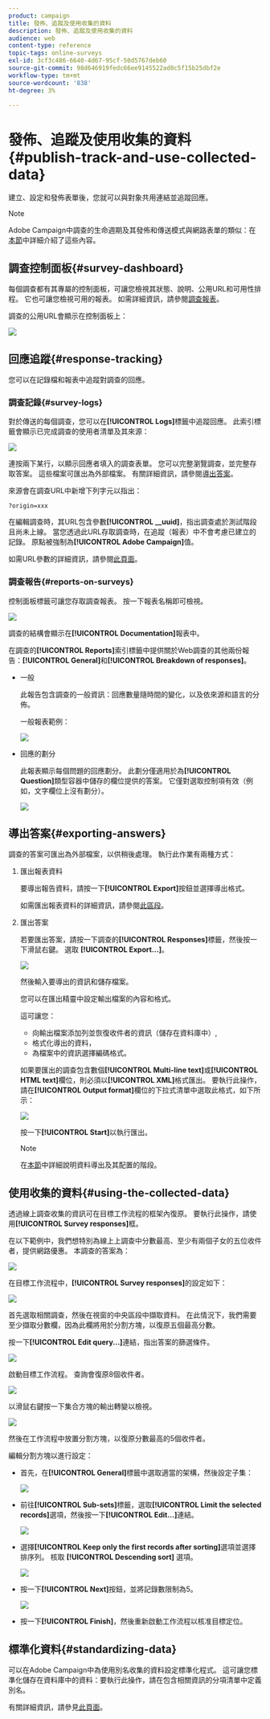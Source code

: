 ```yaml
---
product: campaign
title: 發佈、追蹤及使用收集的資料
description: 發佈、追蹤及使用收集的資料
audience: web
content-type: reference
topic-tags: online-surveys
exl-id: 3cf3c486-6640-4d67-95cf-50d5767deb60
source-git-commit: 98d646919fedc66ee9145522ad0c5f15b25dbf2e
workflow-type: tm+mt
source-wordcount: '838'
ht-degree: 3%

---
```


# 發佈、追蹤及使用收集的資料{#publish-track-and-use-collected-data}

建立、設定和發佈表單後，您就可以與對象共用連結並追蹤回應。

>[!NOTE]
>
>Adobe Campaign中調查的生命週期及其發佈和傳送模式與網路表單的類似：在[本節](../../web/using/about-web-forms.md)中詳細介紹了這些內容。

## 調查控制面板{#survey-dashboard}

每個調查都有其專屬的控制面板，可讓您檢視其狀態、說明、公用URL和可用性排程。 它也可讓您檢視可用的報表。 如需詳細資訊，請參閱[調查報表](#reports-on-surveys)。

調查的公用URL會顯示在控制面板上：

![](assets/survey_public_url.png)

## 回應追蹤{#response-tracking}

您可以在記錄檔和報表中追蹤對調查的回應。

### 調查記錄{#survey-logs}

對於傳送的每個調查，您可以在&#x200B;**[!UICONTROL Logs]**&#x200B;標籤中追蹤回應。 此索引標籤會顯示已完成調查的使用者清單及其來源：

![](assets/s_ncs_admin_survey_logs.png)

連按兩下某行，以顯示回應者填入的調查表單。 您可以完整瀏覽調查，並完整存取答案。 這些檔案可匯出為外部檔案。 有關詳細資訊，請參閱[導出答案](#exporting-answers)。

來源會在調查URL中新增下列字元以指出：

```
?origin=xxx
```

在編輯調查時，其URL包含參數&#x200B;**[!UICONTROL __uuid]**，指出調查處於測試階段且尚未上線。 當您透過此URL存取調查時，在追蹤（報表）中不會考慮已建立的記錄。 原點被強制為&#x200B;**[!UICONTROL Adobe Campaign]**&#x200B;值。

如需URL參數的詳細資訊，請參閱[此頁面](../../web/using/defining-web-forms-properties.md#form-url-parameters)。

### 調查報告{#reports-on-surveys}

控制面板標籤可讓您存取調查報表。 按一下報表名稱即可檢視。

![](assets/s_ncs_admin_survey_report_doc.png)

調查的結構會顯示在&#x200B;**[!UICONTROL Documentation]**&#x200B;報表中。

在調查的&#x200B;**[!UICONTROL Reports]**&#x200B;索引標籤中提供關於Web調查的其他兩份報告：**[!UICONTROL General]**&#x200B;和&#x200B;**[!UICONTROL Breakdown of responses]**。

* 一般

   此報告包含調查的一般資訊：回應數量隨時間的變化，以及依來源和語言的分佈。

   一般報表範例：

   ![](assets/s_ncs_admin_survey_report_0.png)

* 回應的劃分

   此報表顯示每個問題的回應劃分。 此劃分僅適用於為&#x200B;**[!UICONTROL Question]**&#x200B;類型容器中儲存的欄位提供的答案。 它僅對選取控制項有效（例如，文字欄位上沒有劃分）。

   ![](assets/s_ncs_admin_survey_report_2.png)

## 導出答案{#exporting-answers}

調查的答案可匯出為外部檔案，以供稍後處理。 執行此作業有兩種方式：

1. 匯出報表資料

   要導出報告資料，請按一下&#x200B;**[!UICONTROL Export]**&#x200B;按鈕並選擇導出格式。

   如需匯出報表資料的詳細資訊，請參閱[此區段](../../reporting/using/about-reports-creation-in-campaign.md)。

1. 匯出答案

   若要匯出答案，請按一下調查的&#x200B;**[!UICONTROL Responses]**&#x200B;標籤，然後按一下滑鼠右鍵。 選取 **[!UICONTROL Export...]**。

   ![](assets/s_ncs_admin_survey_logs_export_menu.png)

   然後輸入要導出的資訊和儲存檔案。

   您可以在匯出精靈中設定輸出檔案的內容和格式。

   這可讓您：

   * 向輸出檔案添加列並恢復收件者的資訊（儲存在資料庫中）,
   * 格式化導出的資料，
   * 為檔案中的資訊選擇編碼格式。

   如果要匯出的調查包含數個&#x200B;**[!UICONTROL Multi-line text]**&#x200B;或&#x200B;**[!UICONTROL HTML text]**&#x200B;欄位，則必須以&#x200B;**[!UICONTROL XML]**&#x200B;格式匯出。 要執行此操作，請在&#x200B;**[!UICONTROL Output format]**&#x200B;欄位的下拉式清單中選取此格式，如下所示：

   ![](assets/s_ncs_admin_survey_logs_export_xml.png)

   按一下&#x200B;**[!UICONTROL Start]**&#x200B;以執行匯出。

   >[!NOTE]
   >
   >在[本節](../../platform/using/about-generic-imports-exports.md)中詳細說明資料導出及其配置的階段。

## 使用收集的資料{#using-the-collected-data}

透過線上調查收集的資訊可在目標工作流程的框架內復原。 要執行此操作，請使用&#x200B;**[!UICONTROL Survey responses]**&#x200B;框。

在以下範例中，我們想特別為線上上調查中分數最高、至少有兩個子女的五位收件者，提供網路優惠。 本調查的答案為：

![](assets/s_ncs_admin_survey_responses_wf_box_4.png)

在目標工作流程中，**[!UICONTROL Survey responses]**&#x200B;的設定如下：

![](assets/s_ncs_admin_survey_responses_wf_box_1.png)

首先選取相關調查，然後在視窗的中央區段中擷取資料。 在此情況下，我們需要至少擷取分數欄，因為此欄將用於分割方塊，以復原五個最高分數。

按一下&#x200B;**[!UICONTROL Edit query...]**&#x200B;連結，指出答案的篩選條件。

![](assets/s_ncs_admin_survey_responses_wf_box_2.png)

啟動目標工作流程。 查詢會復原8個收件者。

![](assets/s_ncs_admin_survey_responses_wf_box_5.png)

以滑鼠右鍵按一下集合方塊的輸出轉變以檢視。

![](assets/s_ncs_admin_survey_responses_wf_box_6.png)

然後在工作流程中放置分割方塊，以復原分數最高的5個收件者。

編輯分割方塊以進行設定：

* 首先，在&#x200B;**[!UICONTROL General]**&#x200B;標籤中選取適當的架構，然後設定子集：

   ![](assets/s_ncs_admin_survey_responses_wf_box_6b.png)

* 前往&#x200B;**[!UICONTROL Sub-sets]**&#x200B;標籤，選取&#x200B;**[!UICONTROL Limit the selected records]**&#x200B;選項，然後按一下&#x200B;**[!UICONTROL Edit...]**&#x200B;連結。

   ![](assets/s_ncs_admin_survey_responses_wf_box_7.png)

* 選擇&#x200B;**[!UICONTROL Keep only the first records after sorting]**&#x200B;選項並選擇排序列。 核取 **[!UICONTROL Descending sort]** 選項。

   ![](assets/s_ncs_admin_survey_responses_wf_box_8.png)

* 按一下&#x200B;**[!UICONTROL Next]**&#x200B;按鈕，並將記錄數限制為5。

   ![](assets/s_ncs_admin_survey_responses_wf_box_9.png)

* 按一下&#x200B;**[!UICONTROL Finish]**，然後重新啟動工作流程以核准目標定位。

## 標準化資料{#standardizing-data}

可以在Adobe Campaign中為使用別名收集的資料設定標準化程式。 這可讓您標準化儲存在資料庫中的資料：要執行此操作，請在包含相關資訊的分項清單中定義別名。

有關詳細資訊，請參見[此頁面](../../platform/using/managing-enumerations.md#about-enumerations)。
